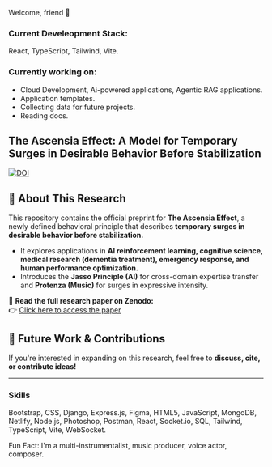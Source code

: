 Welcome, friend 👋  

### Current Develeopment Stack:
React, TypeScript, Tailwind, Vite.



### Currently working on:  
- Cloud Development, Ai-powered applications, Agentic RAG applications.
- Application templates.
- Collecting data for future projects.
- Reading docs.

## The Ascensia Effect: A Model for Temporary Surges in Desirable Behavior Before Stabilization  
[![DOI](https://zenodo.org/badge/DOI/10.5281/zenodo.14920556.svg)](https://doi.org/10.5281/zenodo.14920556)


## 📖 About This Research  
This repository contains the official preprint for **The Ascensia Effect**, a newly defined behavioral principle that describes **temporary surges in desirable behavior before stabilization.**  
- It explores applications in **AI reinforcement learning, cognitive science, medical research (dementia treatment), emergency response, and human performance optimization.**  
- Introduces the **Jasso Principle (AI)** for cross-domain expertise transfer and **Protenza (Music)** for surges in expressive intensity.  

🔗 **Read the full research paper on Zenodo:**  
👉 [Click here to access the paper](https://doi.org/YOUR-DOI-HERE)  

## 🚀 Future Work & Contributions  
If you're interested in expanding on this research, feel free to **discuss, cite, or contribute ideas!**  

---


### Skills  
Bootstrap,
CSS,
Django,
Express.js,
Figma,
HTML5,
JavaScript,
MongoDB,
Netlify,
Node.js,
Photoshop,
Postman,
React,
Socket.io,
SQL,
Tailwind,
TypeScript,
Vite,
WebSocket.


Fun Fact: I'm a multi-instrumentalist, music producer, voice actor, composer.




<!--
**davidxv15/davidxv15** is a ✨ _special_ ✨ repository because its `README.md` (this file) appears on your GitHub profile.

Here are some ideas to get you started:

- 🔭 I’m currently working on a React Applications.
- 🌱 I’m currently learning React.
- 👯 I’m looking to collaborate on music based Apps.
- 🤔 I’m looking for help with ...
- 💬 Ask me about ...
- 📫 How to reach me: ...
- 😄 Pronouns: ...
- ⚡ Fun fact: ...
-->
